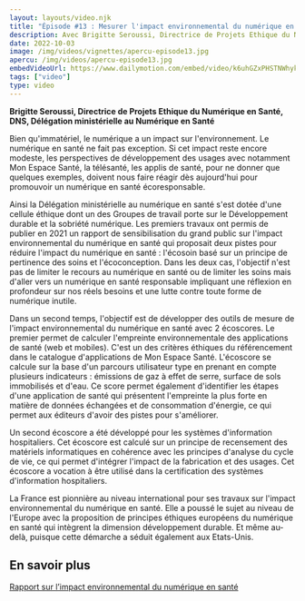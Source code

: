 ```yaml
---
layout: layouts/video.njk
title: "Épisode #13 : Mesurer l'impact environnemental du numérique en santé"
description: Avec Brigitte Seroussi, Directrice de Projets Ethique du Numérique en Santé, DNS, Délégation ministérielle au Numérique en Santé
date: 2022-10-03
image: /img/videos/vignettes/apercu-episode13.jpg
apercu: /img/videos/apercu-episode13.jpg
embedVideoUrl: https://www.dailymotion.com/embed/video/k6uhGZxPHSTNWhykT4i
tags: ["video"]
type: video
---
```


**Brigitte Seroussi, Directrice de Projets Ethique du Numérique en Santé, DNS, Délégation ministérielle au Numérique en Santé**

Bien qu'immatériel, le numérique a un impact sur l'environnement. Le numérique en santé ne fait pas exception. Si cet impact reste encore modeste, les perspectives de développement des usages avec notamment Mon Espace Santé, la télésanté, les applis de santé, pour ne donner que quelques exemples, doivent nous faire réagir dès aujourd'hui pour promouvoir un numérique en santé écoresponsable.

Ainsi la Délégation ministérielle au numérique en santé s'est dotée d'une cellule éthique dont un des Groupes de travail porte sur le Développement durable et la sobriété numérique. Les premiers travaux ont permis de publier en 2021 un rapport de sensibilisation du grand public sur l'impact environnemental du numérique en santé qui proposait deux pistes pour réduire l'impact du numérique en santé : l'écosoin basé sur un principe de pertinence des soins et l'écoconception. Dans les deux cas, l'objectif n'est pas de limiter le recours au numérique en santé ou de limiter les soins mais d'aller vers un numérique en santé responsable impliquant une réflexion en profondeur sur nos réels besoins et une lutte contre toute forme de numérique inutile.

Dans un second temps, l'objectif est de développer des outils de mesure de l'impact environnemental du numérique en santé avec 2 écoscores. Le premier permet de calculer l'empreinte environnementale des applications de santé (web et mobiles). C'est un des critères éthiques du référencement dans le catalogue d'applications de Mon Espace Santé. L'écoscore se calcule sur la base d'un parcours utilisateur type en prenant en compte plusieurs indicateurs : émissions de gaz à effet de serre, surface de sols immobilisés et d'eau. Ce score permet également d'identifier les étapes d'une application de santé qui présentent l'empreinte la plus forte en matière de données échangées et de consommation d'énergie, ce qui permet aux éditeurs d'avoir des pistes pour s'améliorer.

Un second écoscore a été développé pour les systèmes d'information hospitaliers. Cet écoscore est calculé sur un principe de recensement des matériels informatiques en cohérence avec les principes d'analyse du cycle de vie, ce qui permet d'intégrer l'impact de la fabrication et des usages. Cet écoscore a vocation à être utilisé dans la certification des systèmes d'information hospitaliers.

La France est pionnière au niveau international pour ses travaux sur l'impact environnemental du numérique en santé. Elle a poussé le sujet au niveau de l'Europe avec la proposition de principes éthiques européens du numérique en santé qui intègrent la dimension développement durable. Et même au-delà, puisque cette démarche a séduit également aux Etats-Unis.

## En savoir plus

[Rapport sur l’impact environnemental du numérique en santé](/posts/rapport-numerique-sante/)
